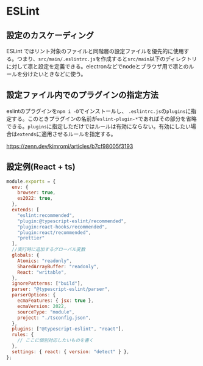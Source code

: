 # ESLint

## 設定のカスケーディング

ESLint ではリント対象のファイルと同階層の設定ファイルを優先的に使用する。つまり、`src/main/.eslintrc.js`を作成すると`src/main`以下のディレクトリに対して凛と設定を定義できる。electronなどでnodeとブラウザ用で凛とのルールを分けたいときなどに使う。

## 設定ファイル内でのプラグインの指定方法

eslintのプラグインを`npm i -D`でインストールし、 `.eslintrc.js`の`plugins`に指定する。このときプラグインの名前が`eslint-plugin-*`であればその部分を省略できる。`plugins`に指定しただけではルールは有効にならない。有効にしたい場合は`extends`に適用させるルールを指定する。

https://zenn.dev/kimromi/articles/b7cf98005f3193


## 設定例(React + ts)

```js
module.exports = {
  env: {
    browser: true,
    es2022: true,
  },
  extends: [
    "eslint:recommended",
    "plugin:@typescript-eslint/recommended",
    "plugin:react-hooks/recommended",
    "plugin:react/recommended",
    "prettier"
  ],
  //実行時に追加するグローバル変数
  globals: {
    Atomics: "readonly",
    SharedArrayBuffer: "readonly",
    React: "writable",
  },
  ignorePatterns: ["build"],
  parser: "@typescript-eslint/parser",
  parserOptions: {
    ecmaFeatures: { jsx: true },
    ecmaVersion: 2022,
    sourceType: "module",
    project: "./tsconfig.json",
  },
  plugins: ["@typescript-eslint", "react"],
  rules: {
    // ここに個別対応したいものを書く
  },
  settings: { react: { version: "detect" } },
};
```
